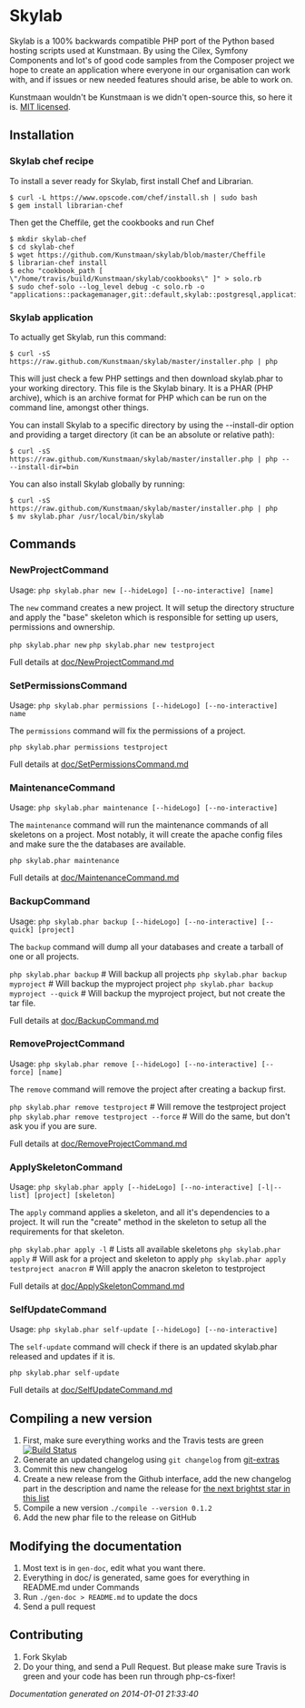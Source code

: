 # Skylab

Skylab is a 100% backwards compatible PHP port of the Python based hosting scripts used at Kunstmaan. By using the Cilex,
Symfony Components and lot's of good code samples from the Composer project we hope to create an application where
everyone in our organisation can work with, and if issues or new needed features should arise, be able to work on.

Kunstmaan wouldn't be Kunstmaan is we didn't open-source this, so here it is. [MIT licensed](./LICENSE).

## Installation

### Skylab chef recipe

To install a sever ready for Skylab, first install Chef and Librarian.

```
$ curl -L https://www.opscode.com/chef/install.sh | sudo bash
$ gem install librarian-chef
```

Then get the Cheffile, get the cookbooks and run Chef

```
$ mkdir skylab-chef
$ cd skylab-chef
$ wget https://github.com/Kunstmaan/skylab/blob/master/Cheffile
$ librarian-chef install
$ echo "cookbook_path [ \"/home/travis/build/Kunstmaan/skylab/cookbooks\" ]" > solo.rb
$ sudo chef-solo --log_level debug -c solo.rb -o "applications::packagemanager,git::default,skylab::postgresql,applications::mysql,skylab::apache,skylab::directories"
```

### Skylab application

To actually get Skylab, run this command:

```
$ curl -sS https://raw.github.com/Kunstmaan/skylab/master/installer.php | php
```

This will just check a few PHP settings and then download skylab.phar to your working directory. This file is the Skylab
binary. It is a PHAR (PHP archive), which is an archive format for PHP which can be run on the command line, amongst
other things.

You can install Skylab to a specific directory by using the --install-dir option and providing a target directory (it
can be an absolute or relative path):

```
$ curl -sS https://raw.github.com/Kunstmaan/skylab/master/installer.php | php -- --install-dir=bin
```

You can also install Skylab globally by running:

```
$ curl -sS https://raw.github.com/Kunstmaan/skylab/master/installer.php | php
$ mv skylab.phar /usr/local/bin/skylab
```

## Commands

### NewProjectCommand

Usage: ```php skylab.phar new [--hideLogo] [--no-interactive] [name]```

The ```new``` command creates a new project. It will setup the directory structure and apply the "base" skeleton
which is responsible for setting up users, permissions and ownership.

```php skylab.phar new```
```php skylab.phar new testproject```

Full details at [doc/NewProjectCommand.md](doc/NewProjectCommand.md)

### SetPermissionsCommand

Usage: ```php skylab.phar permissions [--hideLogo] [--no-interactive] name```

The ```permissions``` command will fix the permissions of a project.

```php skylab.phar permissions testproject```

Full details at [doc/SetPermissionsCommand.md](doc/SetPermissionsCommand.md)

### MaintenanceCommand

Usage: ```php skylab.phar maintenance [--hideLogo] [--no-interactive]```

The ```maintenance``` command will run the maintenance commands of all skeletons on a project. Most notably, it
will create the apache config files and make sure the the databases are available.

```php skylab.phar maintenance```

Full details at [doc/MaintenanceCommand.md](doc/MaintenanceCommand.md)

### BackupCommand

Usage: ```php skylab.phar backup [--hideLogo] [--no-interactive] [--quick] [project]```

The ```backup``` command will dump all your databases and create a tarball of one or all projects.

```php skylab.phar backup```                         # Will backup all projects
```php skylab.phar backup myproject```               # Will backup the myproject project
```php skylab.phar backup myproject --quick```       # Will backup the myproject project, but not create the tar file.

Full details at [doc/BackupCommand.md](doc/BackupCommand.md)

### RemoveProjectCommand

Usage: ```php skylab.phar remove [--hideLogo] [--no-interactive] [--force] [name]```

The ```remove``` command will remove the project after creating a backup first.

```php skylab.phar remove testproject```                         # Will remove the testproject project
```php skylab.phar remove testproject --force```                 # Will do the same, but don't ask you if you are sure.

Full details at [doc/RemoveProjectCommand.md](doc/RemoveProjectCommand.md)

### ApplySkeletonCommand

Usage: ```php skylab.phar apply [--hideLogo] [--no-interactive] [-l|--list] [project] [skeleton]```

The ```apply``` command applies a skeleton, and all it's dependencies to a project. It will run the "create"
method in the skeleton to setup all the requirements for that skeleton.

```php skylab.phar apply -l```                      # Lists all available skeletons
```php skylab.phar apply```                         # Will ask for a project and skeleton to apply
```php skylab.phar apply testproject anacron```     # Will apply the anacron skeleton to testproject

Full details at [doc/ApplySkeletonCommand.md](doc/ApplySkeletonCommand.md)

### SelfUpdateCommand

Usage: ```php skylab.phar self-update [--hideLogo] [--no-interactive]```

The ```self-update``` command will check if there is an updated skylab.phar released and updates if it is.

```php skylab.phar self-update```

Full details at [doc/SelfUpdateCommand.md](doc/SelfUpdateCommand.md)


## Compiling a new version

1. First, make sure everything works and the Travis tests are green [![Build Status](https://travis-ci.org/Kunstmaan/skylab.png?branch=master)](https://travis-ci.org/Kunstmaan/skylab)
1. Generate an updated changelog using ```git changelog``` from [git-extras](https://github.com/visionmedia/git-extras)
1. Commit this new changelog
1. Create a new release from the Github interface, add the new changelog part in the description and name the release for [the next brightst star in this list](http://en.wikipedia.org/wiki/List_of_brightest_stars)
1. Compile a new version ```./compile --version 0.1.2```
1. Add the new phar file to the release on GitHub

## Modifying the documentation

1. Most text is in ```gen-doc```, edit what you want there.
1. Everything in doc/ is generated, same goes for everything in README.md under Commands
1. Run ```./gen-doc > README.md``` to update the docs
1. Send a pull request

## Contributing

1. Fork Skylab
1. Do your thing, and send a Pull Request. But please make sure Travis is green and your code has been run through php-cs-fixer!


*Documentation generated on 2014-01-01 21:33:40*
